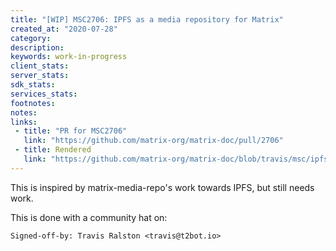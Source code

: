 ```yaml
---
title: "[WIP] MSC2706: IPFS as a media repository for Matrix"
created_at: "2020-07-28"
category:
description:
keywords: work-in-progress
client_stats:
server_stats:
sdk_stats:
services_stats:
footnotes:
notes:
links:
 - title: "PR for MSC2706"
   link: "https://github.com/matrix-org/matrix-doc/pull/2706"
 - title: Rendered
   link: "https://github.com/matrix-org/matrix-doc/blob/travis/msc/ipfs/proposals/2706-IPFS.md"
---
```


This is inspired by matrix-media-repo's work towards IPFS, but still needs work.

This is done with a community hat on:
```
Signed-off-by: Travis Ralston <travis@t2bot.io>
```
